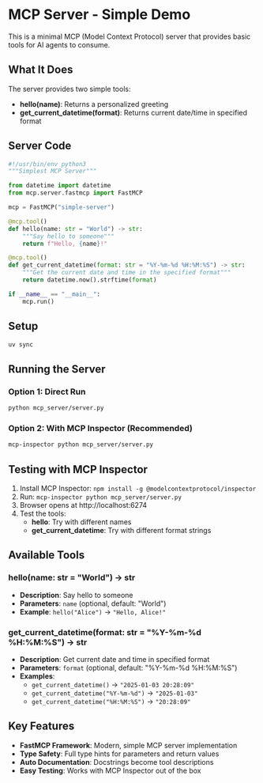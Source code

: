 # MCP Server - Simple Demo

This is a minimal MCP (Model Context Protocol) server that provides basic tools for AI agents to consume.

## What It Does

The server provides two simple tools:
- **hello(name)**: Returns a personalized greeting
- **get_current_datetime(format)**: Returns current date/time in specified format

## Server Code

```python
#!/usr/bin/env python3
"""Simplest MCP Server"""

from datetime import datetime
from mcp.server.fastmcp import FastMCP

mcp = FastMCP("simple-server")

@mcp.tool()
def hello(name: str = "World") -> str:
    """Say hello to someone"""
    return f"Hello, {name}!"

@mcp.tool()
def get_current_datetime(format: str = "%Y-%m-%d %H:%M:%S") -> str:
    """Get the current date and time in the specified format"""
    return datetime.now().strftime(format)

if __name__ == "__main__":
    mcp.run()
```

## Setup

```bash
uv sync
```

## Running the Server

### Option 1: Direct Run
```bash
python mcp_server/server.py
```

### Option 2: With MCP Inspector (Recommended)
```bash
mcp-inspector python mcp_server/server.py
```

## Testing with MCP Inspector

1. Install MCP Inspector: `npm install -g @modelcontextprotocol/inspector`
2. Run: `mcp-inspector python mcp_server/server.py`
3. Browser opens at http://localhost:6274
4. Test the tools:
   - **hello**: Try with different names
   - **get_current_datetime**: Try with different format strings

## Available Tools

### hello(name: str = "World") -> str
- **Description**: Say hello to someone
- **Parameters**: `name` (optional, default: "World")
- **Example**: `hello("Alice")` → `"Hello, Alice!"`

### get_current_datetime(format: str = "%Y-%m-%d %H:%M:%S") -> str
- **Description**: Get current date and time in specified format
- **Parameters**: `format` (optional, default: "%Y-%m-%d %H:%M:%S")
- **Examples**: 
  - `get_current_datetime()` → `"2025-01-03 20:28:09"`
  - `get_current_datetime("%Y-%m-%d")` → `"2025-01-03"`
  - `get_current_datetime("%H:%M:%S")` → `"20:28:09"`

## Key Features

- **FastMCP Framework**: Modern, simple MCP server implementation
- **Type Safety**: Full type hints for parameters and return values
- **Auto Documentation**: Docstrings become tool descriptions
- **Easy Testing**: Works with MCP Inspector out of the box
